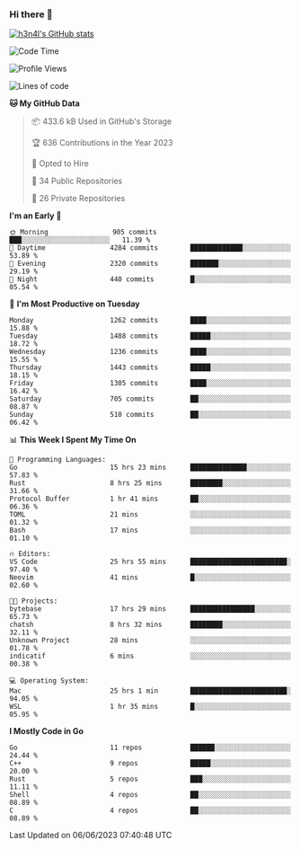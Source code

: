 ### Hi there 👋

[![h3n4l's GitHub stats](https://github-readme-stats.vercel.app/api?username=h3n4l&count_private=true&show_icons=true&theme=radical)](https://github.com/h3n4l/github-readme-stats)

<!--START_SECTION:waka-->
![Code Time](http://img.shields.io/badge/Code%20Time-1%2C279%20hrs%205%20mins-blue)

![Profile Views](http://img.shields.io/badge/Profile%20Views-2-blue)

![Lines of code](https://img.shields.io/badge/From%20Hello%20World%20I%27ve%20Written-3.4%20million%20lines%20of%20code-blue)

**🐱 My GitHub Data** 

> 📦 433.6 kB Used in GitHub's Storage 
 > 
> 🏆 636 Contributions in the Year 2023
 > 
> 💼 Opted to Hire
 > 
> 📜 34 Public Repositories 
 > 
> 🔑 26 Private Repositories 
 > 
**I'm an Early 🐤** 

```text
🌞 Morning                905 commits         ███░░░░░░░░░░░░░░░░░░░░░░   11.39 % 
🌆 Daytime                4284 commits        █████████████░░░░░░░░░░░░   53.89 % 
🌃 Evening                2320 commits        ███████░░░░░░░░░░░░░░░░░░   29.19 % 
🌙 Night                  440 commits         █░░░░░░░░░░░░░░░░░░░░░░░░   05.54 % 
```
📅 **I'm Most Productive on Tuesday** 

```text
Monday                   1262 commits        ████░░░░░░░░░░░░░░░░░░░░░   15.88 % 
Tuesday                  1488 commits        █████░░░░░░░░░░░░░░░░░░░░   18.72 % 
Wednesday                1236 commits        ████░░░░░░░░░░░░░░░░░░░░░   15.55 % 
Thursday                 1443 commits        █████░░░░░░░░░░░░░░░░░░░░   18.15 % 
Friday                   1305 commits        ████░░░░░░░░░░░░░░░░░░░░░   16.42 % 
Saturday                 705 commits         ██░░░░░░░░░░░░░░░░░░░░░░░   08.87 % 
Sunday                   510 commits         ██░░░░░░░░░░░░░░░░░░░░░░░   06.42 % 
```


📊 **This Week I Spent My Time On** 

```text
💬 Programming Languages: 
Go                       15 hrs 23 mins      ██████████████░░░░░░░░░░░   57.83 % 
Rust                     8 hrs 25 mins       ████████░░░░░░░░░░░░░░░░░   31.66 % 
Protocol Buffer          1 hr 41 mins        ██░░░░░░░░░░░░░░░░░░░░░░░   06.36 % 
TOML                     21 mins             ░░░░░░░░░░░░░░░░░░░░░░░░░   01.32 % 
Bash                     17 mins             ░░░░░░░░░░░░░░░░░░░░░░░░░   01.10 % 

🔥 Editors: 
VS Code                  25 hrs 55 mins      ████████████████████████░   97.40 % 
Neovim                   41 mins             █░░░░░░░░░░░░░░░░░░░░░░░░   02.60 % 

🐱‍💻 Projects: 
bytebase                 17 hrs 29 mins      ████████████████░░░░░░░░░   65.73 % 
chatsh                   8 hrs 32 mins       ████████░░░░░░░░░░░░░░░░░   32.11 % 
Unknown Project          28 mins             ░░░░░░░░░░░░░░░░░░░░░░░░░   01.78 % 
indicatif                6 mins              ░░░░░░░░░░░░░░░░░░░░░░░░░   00.38 % 

💻 Operating System: 
Mac                      25 hrs 1 min        ████████████████████████░   94.05 % 
WSL                      1 hr 35 mins        █░░░░░░░░░░░░░░░░░░░░░░░░   05.95 % 
```

**I Mostly Code in Go** 

```text
Go                       11 repos            ██████░░░░░░░░░░░░░░░░░░░   24.44 % 
C++                      9 repos             █████░░░░░░░░░░░░░░░░░░░░   20.00 % 
Rust                     5 repos             ███░░░░░░░░░░░░░░░░░░░░░░   11.11 % 
Shell                    4 repos             ██░░░░░░░░░░░░░░░░░░░░░░░   08.89 % 
C                        4 repos             ██░░░░░░░░░░░░░░░░░░░░░░░   08.89 % 
```




 Last Updated on 06/06/2023 07:40:48 UTC
<!--END_SECTION:waka-->

